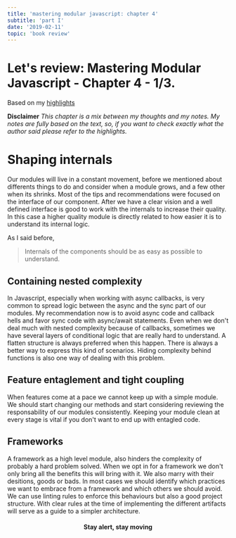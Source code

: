 ```yaml
---
title: 'mastering modular javascript: chapter 4'
subtitle: 'part I'
date: '2019-02-11'
topic: 'book review'
---
```


# Let's review: Mastering Modular Javascript - Chapter 4 - 1/3.

Based on my [highlights](https://github.com/neomaxzero/m-quickreview/blob/master/mastering-modular-js/chapter-04.md)

**Disclaimer**
*This chapter is a mix between my thoughts and my notes.
My notes are fully based on the text, so, if you want to check exactly what the author said please refer to the highlights.*

# Shaping internals

Our modules will live in a constant movement, before we mentioned about differents things to do and consider when a module grows, and a few other when its shrinks. Most of the tips and recommendations were focused on the interface of our component. After we have a clear vision and a well defined interface is good to work with the internals to increase their quality. In this case a higher quality module is directly related to how easier it is to understand its internal logic.

As I said before,

> Internals of the components should be as easy as possible to understand. 

## Containing nested complexity

In Javascript, especially when working with async callbacks, is very common to spread logic between the async and the sync part of our modules. My recommendation now is to avoid async code and callback hells and favor sync code with async/await statements. Even when we don't deal much with nested complexity because of callbacks, sometimes we have several layers of conditional logic that are really hard to understand. A flatten structure is always preferred when this happen. There is always a better way to express this kind of scenarios. Hiding complexity behind functions is also one way of dealing with this problem.

## Feature entaglement and tight coupling

When features come at a pace we cannot keep up with a simple module. We should start changing our methods and start considering reviewing the responsability of our modules consistently. Keeping your module clean at every stage is vital if you don't want to end up with entagled code.

## Frameworks

A framework as a high level module, also hinders the complexity of probably a hard problem solved. When we opt in for a framework we don't only bring all the benefits this will bring with it. We also marry with their desitions, goods or bads. In most cases we should identify which practices we want to embrace from a framework and which others we should avoid. We can use linting rules to enforce this behaviours but also a good project structure. With clear rules at the time of implementing the different artifacts will serve as a guide to a simpler architecture.

<h4 align="center" styles="text-weight: bold">
  Stay alert, stay moving
</h4>
